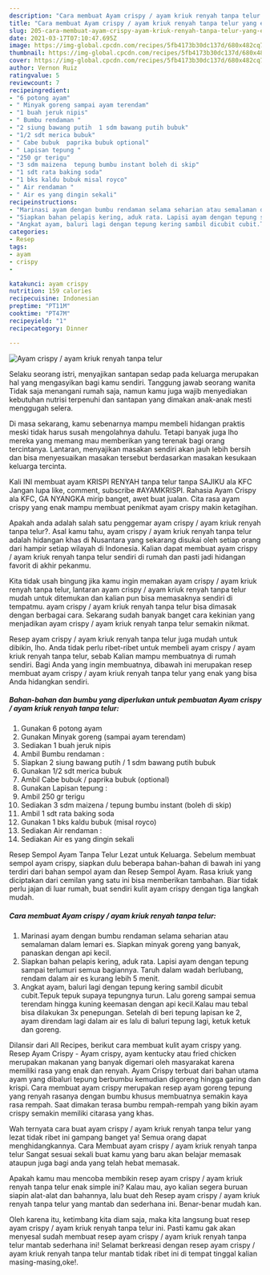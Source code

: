 ```yaml
---
description: "Cara membuat Ayam crispy / ayam kriuk renyah tanpa telur yang enak Untuk Jualan"
title: "Cara membuat Ayam crispy / ayam kriuk renyah tanpa telur yang enak Untuk Jualan"
slug: 205-cara-membuat-ayam-crispy-ayam-kriuk-renyah-tanpa-telur-yang-enak-untuk-jualan
date: 2021-03-17T07:10:47.695Z
image: https://img-global.cpcdn.com/recipes/5fb4173b30dc137d/680x482cq70/ayam-crispy-ayam-kriuk-renyah-tanpa-telur-foto-resep-utama.jpg
thumbnail: https://img-global.cpcdn.com/recipes/5fb4173b30dc137d/680x482cq70/ayam-crispy-ayam-kriuk-renyah-tanpa-telur-foto-resep-utama.jpg
cover: https://img-global.cpcdn.com/recipes/5fb4173b30dc137d/680x482cq70/ayam-crispy-ayam-kriuk-renyah-tanpa-telur-foto-resep-utama.jpg
author: Vernon Ruiz
ratingvalue: 5
reviewcount: 7
recipeingredient:
- "6 potong ayam"
- " Minyak goreng sampai ayam terendam"
- "1 buah jeruk nipis"
- " Bumbu rendaman "
- "2 siung bawang putih  1 sdm bawang putih bubuk"
- "1/2 sdt merica bubuk"
- " Cabe bubuk  paprika bubuk optional"
- " Lapisan tepung "
- "250 gr terigu"
- "3 sdm maizena  tepung bumbu instant boleh di skip"
- "1 sdt rata baking soda"
- "1 bks kaldu bubuk misal royco"
- " Air rendaman "
- " Air es yang dingin sekali"
recipeinstructions:
- "Marinasi ayam dengan bumbu rendaman selama seharian atau semalaman dalam lemari es. Siapkan minyak goreng yang banyak, panaskan dengan api kecil."
- "Siapkan bahan pelapis kering, aduk rata. Lapisi ayam dengan tepung sampai terlumuri semua bagiannya. Taruh dalam wadah berlubang, rendam dalam air es kurang lebih 5 menit."
- "Angkat ayam, baluri lagi dengan tepung kering sambil dicubit cubit.Tepuk tepuk supaya tepungnya turun. Lalu goreng sampai semua terendam hingga kuning keemasan dengan api kecil.Kalau mau tebal bisa dilakukan 3x penepungan. Setelah di beri tepung lapisan ke 2, ayam direndam lagi dalam air es lalu di baluri tepung lagi, ketuk ketuk dan goreng."
categories:
- Resep
tags:
- ayam
- crispy
- 

katakunci: ayam crispy  
nutrition: 159 calories
recipecuisine: Indonesian
preptime: "PT11M"
cooktime: "PT47M"
recipeyield: "1"
recipecategory: Dinner

---
```



![Ayam crispy / ayam kriuk renyah tanpa telur](https://img-global.cpcdn.com/recipes/5fb4173b30dc137d/680x482cq70/ayam-crispy-ayam-kriuk-renyah-tanpa-telur-foto-resep-utama.jpg)

Selaku seorang istri, menyajikan santapan sedap pada keluarga merupakan hal yang mengasyikan bagi kamu sendiri. Tanggung jawab seorang  wanita Tidak saja menangani rumah saja, namun kamu juga wajib menyediakan kebutuhan nutrisi terpenuhi dan santapan yang dimakan anak-anak mesti menggugah selera.

Di masa  sekarang, kamu sebenarnya mampu membeli hidangan praktis meski tidak harus susah mengolahnya dahulu. Tetapi banyak juga lho mereka yang memang mau memberikan yang terenak bagi orang tercintanya. Lantaran, menyajikan masakan sendiri akan jauh lebih bersih dan bisa menyesuaikan masakan tersebut berdasarkan masakan kesukaan keluarga tercinta. 

Kali INI membuat ayam KRISPI RENYAH tanpa telur tanpa SAJIKU ala KFC Jangan lupa like, comment, subscribe #AYAMKRISPI. Rahasia Ayam Crispy ala KFC, GA NYANGKA mirip banget, awet buat jualan. Cita rasa ayam crispy yang enak mampu membuat penikmat ayam crispy makin ketagihan.

Apakah anda adalah salah satu penggemar ayam crispy / ayam kriuk renyah tanpa telur?. Asal kamu tahu, ayam crispy / ayam kriuk renyah tanpa telur adalah hidangan khas di Nusantara yang sekarang disukai oleh setiap orang dari hampir setiap wilayah di Indonesia. Kalian dapat membuat ayam crispy / ayam kriuk renyah tanpa telur sendiri di rumah dan pasti jadi hidangan favorit di akhir pekanmu.

Kita tidak usah bingung jika kamu ingin memakan ayam crispy / ayam kriuk renyah tanpa telur, lantaran ayam crispy / ayam kriuk renyah tanpa telur mudah untuk ditemukan dan kalian pun bisa memasaknya sendiri di tempatmu. ayam crispy / ayam kriuk renyah tanpa telur bisa dimasak dengan berbagai cara. Sekarang sudah banyak banget cara kekinian yang menjadikan ayam crispy / ayam kriuk renyah tanpa telur semakin nikmat.

Resep ayam crispy / ayam kriuk renyah tanpa telur juga mudah untuk dibikin, lho. Anda tidak perlu ribet-ribet untuk membeli ayam crispy / ayam kriuk renyah tanpa telur, sebab Kalian mampu membuatnya di rumah sendiri. Bagi Anda yang ingin membuatnya, dibawah ini merupakan resep membuat ayam crispy / ayam kriuk renyah tanpa telur yang enak yang bisa Anda hidangkan sendiri.

<!--inarticleads1-->

##### Bahan-bahan dan bumbu yang diperlukan untuk pembuatan Ayam crispy / ayam kriuk renyah tanpa telur:

1. Gunakan 6 potong ayam
1. Gunakan  Minyak goreng (sampai ayam terendam)
1. Sediakan 1 buah jeruk nipis
1. Ambil  Bumbu rendaman :
1. Siapkan 2 siung bawang putih / 1 sdm bawang putih bubuk
1. Gunakan 1/2 sdt merica bubuk
1. Ambil  Cabe bubuk / paprika bubuk (optional)
1. Gunakan  Lapisan tepung :
1. Ambil 250 gr terigu
1. Sediakan 3 sdm maizena / tepung bumbu instant (boleh di skip)
1. Ambil 1 sdt rata baking soda
1. Gunakan 1 bks kaldu bubuk (misal royco)
1. Sediakan  Air rendaman :
1. Sediakan  Air es yang dingin sekali


Resep Sempol Ayam Tanpa Telur Lezat untuk Keluarga. Sebelum membuat sempol ayam crispy, siapkan dulu beberapa bahan-bahan di bawah ini yang terdiri dari bahan sempol ayam dan Resep Sempol Ayam. Rasa kriuk yang diciptakan dari cemilan yang satu ini bisa memberikan tambahan. Biar tidak perlu jajan di luar rumah, buat sendiri kulit ayam crispy dengan tiga langkah mudah. 

<!--inarticleads2-->

##### Cara membuat Ayam crispy / ayam kriuk renyah tanpa telur:

1. Marinasi ayam dengan bumbu rendaman selama seharian atau semalaman dalam lemari es. Siapkan minyak goreng yang banyak, panaskan dengan api kecil.
1. Siapkan bahan pelapis kering, aduk rata. Lapisi ayam dengan tepung sampai terlumuri semua bagiannya. Taruh dalam wadah berlubang, rendam dalam air es kurang lebih 5 menit.
1. Angkat ayam, baluri lagi dengan tepung kering sambil dicubit cubit.Tepuk tepuk supaya tepungnya turun. Lalu goreng sampai semua terendam hingga kuning keemasan dengan api kecil.Kalau mau tebal bisa dilakukan 3x penepungan. Setelah di beri tepung lapisan ke 2, ayam direndam lagi dalam air es lalu di baluri tepung lagi, ketuk ketuk dan goreng.


Dilansir dari All Recipes, berikut cara membuat kulit ayam crispy yang. Resep Ayam Crispy - Ayam crispy, ayam kentucky atau fried chicken merupakan makanan yang banyak digemari oleh masyarakat karena memiliki rasa yang enak dan renyah. Ayam Crispy terbuat dari bahan utama ayam yang dibaluri tepung berbumbu kemudian digoreng hingga garing dan krispi. Cara membuat ayam crispy merupakan resep ayam goreng tepung yang renyah rasanya dengan bumbu khusus membuatnya semakin kaya rasa rempah. Saat dimakan terasa bumbu rempah-rempah yang bikin ayam crispy semakin memiliki citarasa yang khas. 

Wah ternyata cara buat ayam crispy / ayam kriuk renyah tanpa telur yang lezat tidak ribet ini gampang banget ya! Semua orang dapat menghidangkannya. Cara Membuat ayam crispy / ayam kriuk renyah tanpa telur Sangat sesuai sekali buat kamu yang baru akan belajar memasak ataupun juga bagi anda yang telah hebat memasak.

Apakah kamu mau mencoba membikin resep ayam crispy / ayam kriuk renyah tanpa telur enak simple ini? Kalau mau, ayo kalian segera buruan siapin alat-alat dan bahannya, lalu buat deh Resep ayam crispy / ayam kriuk renyah tanpa telur yang mantab dan sederhana ini. Benar-benar mudah kan. 

Oleh karena itu, ketimbang kita diam saja, maka kita langsung buat resep ayam crispy / ayam kriuk renyah tanpa telur ini. Pasti kamu gak akan menyesal sudah membuat resep ayam crispy / ayam kriuk renyah tanpa telur mantab sederhana ini! Selamat berkreasi dengan resep ayam crispy / ayam kriuk renyah tanpa telur mantab tidak ribet ini di tempat tinggal kalian masing-masing,oke!.

